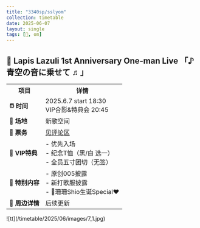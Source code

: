 ```yaml
---
title: "3340sp/sslyom"
collection: timetable
date: 2025-06-07
layout: single
tags: [🎂, om]
---
```


<h2>💎 Lapis Lazuli 1st Anniversary One-man Live 「♪ 青空の音に乗せて ♬」</h2>

<table>
    <tr>
        <th>项目</th>
        <th>详情</th>
    </tr>
    <tr>
        <td><strong>⏰ 时间</strong></td>
        <td>2025.6.7 start 18:30<br>VIP合影&特典会 20:45</td>
    </tr>
    <tr>
        <td><strong>📍 场地</strong></td>
        <td>新歌空间</td>
    </tr>
    <tr>
        <td><strong>🎫 票务</strong></td>
        <td><a href="https://weibo.com/7925233355/Pt2Y2uTD4#comment">见评论区</a></td>
    </tr>
    <tr>
        <td><strong>🎁 VIP特典</strong></td>
        <td>- 优先入场<br>- 纪念T恤（黑/白 选一）<br>- 全员五寸团切（无签）</td>
    </tr>
    <tr>
        <td><strong>🎤 特别内容</strong></td>
        <td>- 原创005披露<br>- 新打歌服披露<br>- 🪸珊珊Shio生诞Special❤️</td>
    </tr>
    <tr>
        <td><strong>🎁 周边详情</strong></td>
        <td>后续更新</td>
    </tr>
</table>
![tt](/timetable/2025/06/images/7_1.jpg)

